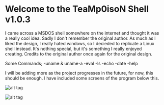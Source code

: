 # Welcome to the TeaMp0isoN Shell v1.0.3

I came across a MSDOS shell somewhere on the internet and thought it was a really cool idea. Sadly I don't remember the original author. As much as I liked the design, I really hated windows, so I decieded to replicate a Linux shell instead. It's nothing special, but it's something I really enjoyed creating. Credits to the original author once again for the original design.

Some Commands;
-uname & uname-a
-eval
-ls
-echo
-date
-help

I will be adding more as the project progresses in the future, for now, this should be enough. I have included some screens of the program below this.

![alt tag](http://s4.postimg.org/4nbx3biv1/Capture.png)

![alt tag](http://s4.postimg.org/4oluwqkot/cap2.png)
